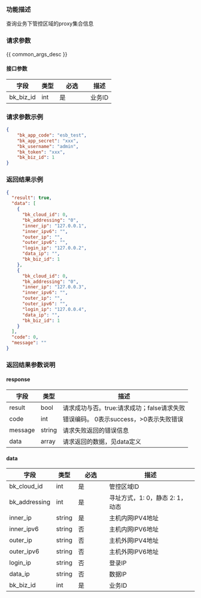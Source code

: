 ### 功能描述

查询业务下管控区域的proxy集合信息

### 请求参数

{{ common_args_desc }}

#### 接口参数

| 字段        | 类型  | <div style="width: 50pt">必选</div> | 描述   |
| --------- | --- | --------------------------------- | ---- |
| bk_biz_id | int | 是                                 | 业务ID |

### 请求参数示例

```json
{
    "bk_app_code": "esb_test",
    "bk_app_secret": "xxx",
    "bk_username": "admin",
    "bk_token": "xxx",
    "bk_biz_id": 1
}
```

### 返回结果示例

```json
{
  "result": true,
  "data": [
    {
      "bk_cloud_id": 0,
      "bk_addressing": "0",
      "inner_ip": "127.0.0.1",
      "inner_ipv6": "",
      "outer_ip": "",
      "outer_ipv6": "",
      "login_ip": "127.0.0.2",
      "data_ip": "",
      "bk_biz_id": 1
    },
    {
      "bk_cloud_id": 0,
      "bk_addressing": "0",
      "inner_ip": "127.0.0.3",
      "inner_ipv6": "",
      "outer_ip": "",
      "outer_ipv6": "",
      "login_ip": "127.0.0.4",
      "data_ip": "",
      "bk_biz_id": 1
    }
  ],
  "code": 0,
  "message": ""
}
```

### 返回结果参数说明

#### response

| 字段      | 类型           | 描述                         |
| ------- | ------------ | -------------------------- |
| result  | bool         | 请求成功与否。true:请求成功；false请求失败 |
| code    | int          | 错误编码。 0表示success，>0表示失败错误  |
| message | string       | 请求失败返回的错误信息                |
| data    | array | 请求返回的数据，见data定义            |

#### data

| 字段            | 类型     | <div style="width: 50pt">必选</div> | 描述                   |
| ------------- | ------ | --------------------------------- | -------------------- |
| bk_cloud_id   | int    | 是                                 | 管控区域ID                |
| bk_addressing | int    | 是                                 | 寻址方式，1: 0，静态 2: 1，动态 |
| inner_ip      | string | 是                                 | 主机内网IPV4地址           |
| inner_ipv6    | string | 否                                 | 主机内网IPV6地址           |
| outer_ip      | string | 否                                 | 主机外网IPV4地址           |
| outer_ipv6    | string | 否                                 | 主机外网IPV6地址           |
| login_ip      | string | 否                                 | 登录IP                 |
| data_ip       | string | 否                                 | 数据IP                 |
| bk_biz_id     | int    | 是                                 | 业务ID                 |
